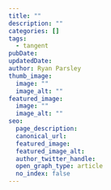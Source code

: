 ```yaml
---
title: ""
description: ""
categories: []
tags:
  - tangent
pubDate:
updatedDate:
author: Ryan Parsley
thumb_image:
  image: ""
  image_alt: ""
featured_image:
  image: ""
  image_alt: ""
seo:
  page_description:
  canonical_url:
  featured_image:
  featured_image_alt:
  author_twitter_handle:
  open_graph_type: article
  no_index: false
---
```

